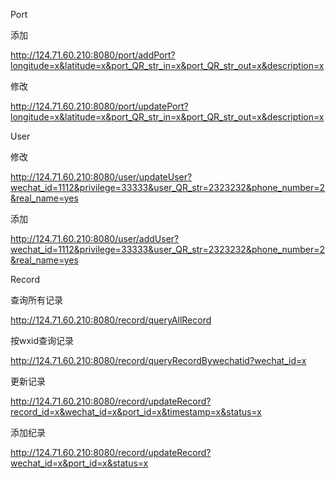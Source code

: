 Port

添加

http://124.71.60.210:8080/port/addPort?longitude=x&latitude=x&port_QR_str_in=x&port_QR_str_out=x&description=x

修改

http://124.71.60.210:8080/port/updatePort?longitude=x&latitude=x&port_QR_str_in=x&port_QR_str_out=x&description=x

User

修改

http://124.71.60.210:8080/user/updateUser?wechat_id=1112&privilege=33333&user_QR_str=2323232&phone_number=2&real_name=yes

添加

http://124.71.60.210:8080/user/addUser?wechat_id=1112&privilege=33333&user_QR_str=2323232&phone_number=2&real_name=yes

Record

查询所有记录

http://124.71.60.210:8080/record/queryAllRecord

按wxid查询记录

http://124.71.60.210:8080/record/queryRecordBywechatid?wechat_id=x

更新记录

http://124.71.60.210:8080/record/updateRecord?record_id=x&wechat_id=x&port_id=x&timestamp=x&status=x

添加纪录

http://124.71.60.210:8080/record/updateRecord?wechat_id=x&port_id=x&status=x
